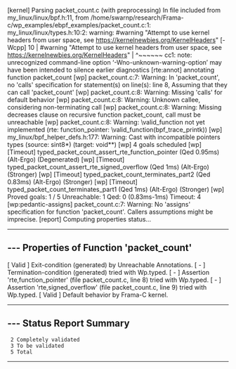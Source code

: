 [kernel] Parsing packet_count.c (with preprocessing)
In file included from my_linux/linux/bpf.h:11,
                 from /home/swarnp/research/Frama-c/wp_examples/ebpf_examples/packet_count.c:1:
my_linux/linux/types.h:10:2: warning: #warning "Attempt to use kernel headers from user space, see https://kernelnewbies.org/KernelHeaders" [-Wcpp]
   10 | #warning "Attempt to use kernel headers from user space, see https://kernelnewbies.org/KernelHeaders"
      |  ^~~~~~~
cc1: note: unrecognized command-line option ‘-Wno-unknown-warning-option’ may have been intended to silence earlier diagnostics
[rte:annot] annotating function packet_count
[wp] packet_count.c:7: Warning: 
  In 'packet_count', no 'calls' specification for statement(s) on line(s): 
  line 8, 
  Assuming that they can call 'packet_count'
[wp] packet_count.c:8: Warning: Missing 'calls' for default behavior
[wp] packet_count.c:8: Warning: Unknown callee, considering non-terminating call
[wp] packet_count.c:8: Warning: 
  Missing decreases clause on recursive function packet_count, call must be unreachable
[wp] packet_count.c:8: Warning: 
  \valid_function not yet implemented
  (rte: function_pointer: \valid_function(bpf_trace_printk))
[wp] my_linux/bpf_helper_defs.h:177: Warning: 
  Cast with incompatible pointers types (source: sint8*) (target: void**)
[wp] 4 goals scheduled
[wp] [Timeout] typed_packet_count_assert_rte_function_pointer (Qed 0.95ms) (Alt-Ergo) (Degenerated)
[wp] [Timeout] typed_packet_count_assert_rte_signed_overflow (Qed 1ms) (Alt-Ergo) (Stronger)
[wp] [Timeout] typed_packet_count_terminates_part2 (Qed 0.83ms) (Alt-Ergo) (Stronger)
[wp] [Timeout] typed_packet_count_terminates_part1 (Qed 1ms) (Alt-Ergo) (Stronger)
[wp] Proved goals:    1 / 5
  Unreachable:     1
  Qed:             0 (0.83ms-1ms)
  Timeout:         4
[wp:pedantic-assigns] packet_count.c:7: Warning: 
  No 'assigns' specification for function 'packet_count'.
  Callers assumptions might be imprecise.
[report] Computing properties status...

--------------------------------------------------------------------------------
--- Properties of Function 'packet_count'
--------------------------------------------------------------------------------

[  Valid  ] Exit-condition (generated)
            by Unreachable Annotations.
[    -    ] Termination-condition (generated)
            tried with Wp.typed.
[    -    ] Assertion 'rte,function_pointer' (file packet_count.c, line 8)
            tried with Wp.typed.
[    -    ] Assertion 'rte,signed_overflow' (file packet_count.c, line 9)
            tried with Wp.typed.
[  Valid  ] Default behavior
            by Frama-C kernel.

--------------------------------------------------------------------------------
--- Status Report Summary
--------------------------------------------------------------------------------
     2 Completely validated
     3 To be validated
     5 Total
--------------------------------------------------------------------------------
